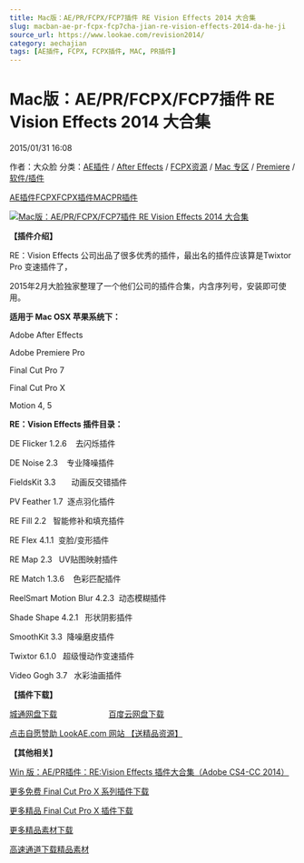 ```yaml
---
title: Mac版：AE/PR/FCPX/FCP7插件 RE Vision Effects 2014 大合集
slug: macban-ae-pr-fcpx-fcp7cha-jian-re-vision-effects-2014-da-he-ji
source_url: https://www.lookae.com/revision2014/
category: aechajian
tags: [AE插件, FCPX, FCPX插件, MAC, PR插件]
---
```

# Mac版：AE/PR/FCPX/FCP7插件 RE Vision Effects 2014 大合集

2015/01/31 16:08

作者：大众脸
分类：[AE插件](https://www.lookae.com/after-effects/aechajian/) / [After Effects](https://www.lookae.com/after-effects/) / [FCPX资源](https://www.lookae.com/fcpx/) / [Mac 专区](https://www.lookae.com/mac-osx/) / [Premiere](https://www.lookae.com/qitarjcj/premierezy/) / [软件/插件](https://www.lookae.com/qitarjcj/)

[AE插件](https://www.lookae.com/tag/ae%e6%8f%92%e4%bb%b6/)[FCPX](https://www.lookae.com/tag/fcpx/)[FCPX插件](https://www.lookae.com/tag/fcpx%e6%8f%92%e4%bb%b6/)[MAC](https://www.lookae.com/tag/mac/)[PR插件](https://www.lookae.com/tag/pr%e6%8f%92%e4%bb%b6/)

[![Mac版：AE/PR/FCPX/FCP7插件 RE Vision Effects 2014 大合集](https://www.lookae.com/wp-content/uploads/2015/01/REVision2014.jpg "Mac版：AE/PR/FCPX/FCP7插件 RE Vision Effects 2014 大合集-LookAE.com")](https://www.lookae.com/wp-content/uploads/2015/01/REVision2014.jpg)

**【插件介绍】**

RE：Vision Effects 公司出品了很多优秀的插件，最出名的插件应该算是Twixtor Pro 变速插件了，

2015年2月大脸独家整理了一个他们公司的插件合集，内含序列号，安装即可使用。

**适用于 Mac OSX 苹果系统下：**

Adobe After Effects

Adobe Premiere Pro

Final Cut Pro 7

Final Cut Pro X

Motion 4, 5

**RE：Vision Effects 插件目录：**

DE Flicker 1.2.6    去闪烁插件

DE Noise 2.3    专业降噪插件

FieldsKit 3.3       动画反交错插件

PV Feather 1.7  逐点羽化插件

RE Fill 2.2   智能修补和填充插件

RE Flex 4.1.1  变脸/变形插件

RE Map 2.3   UV贴图映射插件

RE Match 1.3.6    色彩匹配插件

ReelSmart Motion Blur 4.2.3  动态模糊插件

Shade Shape 4.2.1   形状阴影插件

SmoothKit 3.3  降噪磨皮插件

Twixtor 6.1.0   超级慢动作变速插件

Video Gogh 3.7   水彩油画插件

**【插件下载】**

[城通网盘下载](https://www.400gb.com/file/84074171)                       [百度云网盘下载](https://pan.baidu.com/s/1mgLwK5a)

[点击自愿赞助 LookAE.com 网站 【送精品资源】](https://www.lookae.com/sponsor/)

**【其他相关】**

[Win 版：AE/PR插件：RE:Vision Effects 插件大合集（Adobe CS4-CC 2014）](https://www.lookae.com/revision129/)

[更多免费 Final Cut Pro X 系列插件下载](https://www.lookae.com/tag/fcpx/)

[更多精品 Final Cut Pro X 插件下载](https://lookae.taobao.com/category-766045292.htm)

[更多精品素材下载](https://www.lookae.com/others/sucaigongcheng/)

[高速通道下载精品素材](https://lookae.taobao.com/)
